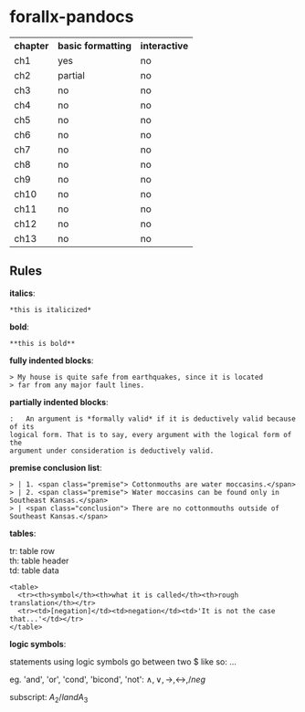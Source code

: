 # forallx-pandocs

<table>
  <tr>
    <th>chapter</th><th>basic formatting</th><th>interactive</th>
  </tr>
  <tr>
    <td>ch1</td><td>yes</td><td>no</td>
  </tr>
  <tr>
    <td>ch2</td><td>partial</td><td>no</td>
  </tr>
  <tr>
    <td>ch3</td><td>no</td><td>no</td>
  </tr>
  <tr>
    <td>ch4</td><td>no</td><td>no</td>
  </tr>
  <tr>
    <td>ch5</td><td>no</td><td>no</td>
  </tr>
  <tr>
    <td>ch6</td><td>no</td><td>no</td>
  </tr>
  <tr>
    <td>ch7</td><td>no</td><td>no</td>
  </tr>
  <tr>
    <td>ch8</td><td>no</td><td>no</td>
  </tr>
  <tr>
    <td>ch9</td><td>no</td><td>no</td>
  </tr>
  <tr>
    <td>ch10</td><td>no</td><td>no</td>
  </tr>
  <tr>
    <td>ch11</td><td>no</td><td>no</td>
  </tr>
  <tr>
    <td>ch12</td><td>no</td><td>no</td>
  </tr>
  <tr>
    <td>ch13</td><td>no</td><td>no</td>
  </tr>
</table>

## Rules

**italics**:

    *this is italicized*

**bold**:

    **this is bold**

**fully indented blocks**:

    > My house is quite safe from earthquakes, since it is located 
    > far from any major fault lines.

**partially indented blocks**:

    :   An argument is *formally valid* if it is deductively valid because of its
    logical form. That is to say, every argument with the logical form of the
    argument under consideration is deductively valid.

**premise conclusion list**: 

    > | 1. <span class="premise"> Cottonmouths are water moccasins.</span>
    > | 2. <span class="premise"> Water moccasins can be found only in Southeast Kansas.</span>
    > | <span class="conclusion"> There are no cottonmouths outside of Southeast Kansas.</span>

**tables**:

tr: table row <br/>
th: table header <br/>
td: table data

    <table>
      <tr><th>symbol</th><th>what it is called</th><th>rough translation</th></tr>
      <tr><td>[negation]</td><td>negation</td><td>'It is not the case that...'</td></tr>
    </table>

**logic symbols**:

statements using logic symbols go between two $ like so:
    $...$

eg. 'and', 'or', 'cond', 'bicond', 'not':
    $\land, \lor, \rightarrow, \leftrightarrow, /neg$

subscript:
    $A_2 /land A_3$

